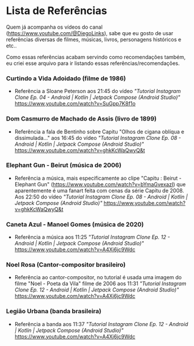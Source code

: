 # Lista de Referências

Quem já acompanha os vídeos do canal (https://www.youtube.com/@DiegoLinks), sabe que eu gosto de usar referências diversas de filmes, músicas, livros, personagens históricos e etc..

Como essas referências acabam servindo como recomendações também, eu criei esse arquivo para ir listando essas referências/recomendações.

### Curtindo a Vida Adoidado (filme de 1986)
- Referência a Sloane Peterson aos 21:45 do vídeo _"Tutorial Instagram Clone Ep. 04 - Android | Kotlin | Jetpack Compose (Android Studio)"_ https://www.youtube.com/watch?v=SuGpp7K8f1o

### Dom Casmurro de Machado de Assis (livro de 1899)
- Referência a fala de Bentinho sobre Capitu "Olhos de cigana oblíqua e dissimulada..." aos 16:45 do vídeo _"Tutorial Instagram Clone Ep. 08 - Android | Kotlin | Jetpack Compose (Android Studio)"_ https://www.youtube.com/watch?v=ghkKcWaQwyQ&t

### Elephant Gun - Beirut (música de 2006)
- Referência a música, mais especificamente ao clipe "Capitu : Beirut - Elephant Gun" (https://www.youtube.com/watch?v=bYmaGvexazI) que aparentemente é uma fanart feita com cenas da série Capitu de 2008. Aos 22:50 do vídeo _"Tutorial Instagram Clone Ep. 08 - Android | Kotlin | Jetpack Compose (Android Studio)"_ https://www.youtube.com/watch?v=ghkKcWaQwyQ&t

### Caneta Azul - Manoel Gomes (música de 2020)
- Referência a música aos 11:25  _"Tutorial Instagram Clone Ep. 12 - Android | Kotlin | Jetpack Compose (Android Studio)"_ https://www.youtube.com/watch?v=A4Xj6jc9Wdc

### Noel Rosa (Cantor-compositor brasileiro)
- Referência ao cantor-compositor, no tutorial é usada uma imagem do filme "Noel - Poeta da Vila" filme de 2006 aos 11:31 _"Tutorial Instagram Clone Ep. 12 - Android | Kotlin | Jetpack Compose (Android Studio)"_ https://www.youtube.com/watch?v=A4Xj6jc9Wdc

### Legião Urbana (banda brasileira)
- Referência a banda aos 11:37 _"Tutorial Instagram Clone Ep. 12 - Android | Kotlin | Jetpack Compose (Android Studio)"_ https://www.youtube.com/watch?v=A4Xj6jc9Wdc

